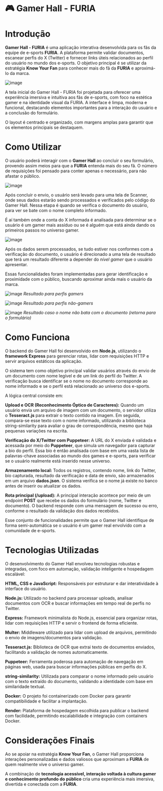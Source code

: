 # 🎮 Gamer Hall - FURIA

# Introdução

**Gamer Hall - FURIA** é uma aplicação interativa desenvolvida para os fãs da equipe de e-sports **FURIA**. A plataforma permite validar documentos, escanear perfis do X (Twitter) e fornecer links úteis relacionados ao perfil do usuário no mundo dos e-sports.
O objetivo principal é se utilizar da estratégia **Know Your Fan** para conhecer mais do fã da **FURIA** e aproximá-lo da marca.

![image](https://github.com/user-attachments/assets/cea40cdf-a956-48aa-b1ea-2d0778ca4eb8)


A tela inicial do Gamer Hall - FURIA foi projetada para oferecer uma experiência imersiva e intuitiva aos fãs de e-sports, com foco na estética gamer e na identidade visual da FURIA.
A interface é limpa, moderna e funcional, destacando elementos importantes para a interação do usuário e a conclusão do formulário.

O layout é centrado e organizado, com margens amplas para garantir que os elementos principais se destaquem.


# Como Utilizar

O usuário poderá interagir com o **Gamer Hall** ao concluir o seu formulário, provendo assim meios para que a **FURIA** entenda mais do seu fã. 
O número de requisições foi pensado para conter apenas o necessário, para não afastar o público.

![image](https://github.com/user-attachments/assets/79cc7c62-a8b3-46f6-877c-3e9fd42dc12a)


Após concluir o envio, o usuário será levado para uma tela de Scanner, onde seus dados estarão sendo processados e verificados pelo código do Gamer Hall.
Nessa etapa é quando se verifica o documento do usuário, para ver se bate com o nome completo informado.

É aí também onde a conta do X informada é analisada para determinar se o usuário é um gamer mais assíduo ou se é alguém que está ainda dando os primeiros passos no universo gamer.

![image](https://github.com/user-attachments/assets/9ed0b565-9518-4ae7-b9fd-c56168c1cc87)

Após os dados serem processados, se tudo estiver nos conformes com a verificação do documento, o usuário é direcionado a uma tela de resultado que terá um resultado diferente a depender do *nível gamer* que o usuário apresentar.

Essas funcionalidades foram implementadas para gerar identificação e proximidade com o público, buscando aproximar ainda mais o usuário da marca.

![image](https://github.com/user-attachments/assets/34ab93df-91b8-4b93-83ac-015f4168d645)
*Resultado para perfis gamers*

![image](https://github.com/user-attachments/assets/fa7e931f-90cd-4f3d-bfa0-1db733d9aa22)
*Resultado para perfis não-gamers*

![image](https://github.com/user-attachments/assets/fc6594fc-a193-4fee-91b5-cc2ee1fdaece)
*Resultado caso o nome não bata com o documento (retorna para o formulário)*


# Como Funciona

O backend do Gamer Hall foi desenvolvido em **Node.js**, utilizando o **framework Express** para gerenciar rotas, lidar com requisições HTTP e servir arquivos estáticos da aplicação.

O sistema tem como objetivo principal validar usuários através do envio de um documento com nome legível e de um link do perfil do Twitter. A verificação busca identificar se o nome no documento corresponde ao nome informado e se o perfil está relacionado ao universo dos e-sports.

A lógica central consiste em:

**Upload e OCR (Reconhecimento Óptico de Caracteres):**
Quando um usuário envia um arquivo de imagem com um documento, o servidor utiliza o **Tesseract.js** para extrair o texto contido na imagem. Em seguida, compara-se esse texto com o nome informado, utilizando a biblioteca string-similarity para avaliar o grau de correspondência, mesmo que haja pequenas variações na escrita.

**Verificação do X/Twitter com Puppeteer:**
A URL do X enviada é validada e acessada por meio do **Puppeteer**, que simula um navegador para capturar a bio do perfil. Essa bio é então analisada com base em uma vasta lista de palavras-chave associadas ao mundo dos games e e-sports, para verificar se o usuário realmente está inserido nesse universo.

**Armazenamento local:**
Todos os registros, contendo nome, link do Twitter, bio capturada, resultado da verificação e data de envio, são armazenados em um arquivo **dados.json**. O sistema verifica se o nome já existe no banco antes de inserir ou atualizar os dados.

**Rota principal (/upload):**
A principal interação acontece por meio de um endpoint **POST** que recebe os dados do formulário (nome, Twitter e documento). O backend responde com uma mensagem de sucesso ou erro, conforme o resultado da validação dos dados recebidos.

Esse conjunto de funcionalidades permite que o Gamer Hall identifique de forma semi-automática se o usuário é um gamer real envolvido com a comunidade de e-sports.

# Tecnologias Utilizadas

O desenvolvimento do Gamer Hall envolveu tecnologias robustas e integradas, com foco em automação, validação inteligente e hospedagem escalável:

**HTML, CSS e JavaScript:** Responsáveis por estruturar e dar interatividade à interface do usuário.

**Node.js:** Utilizado no backend para processar uploads, analisar documentos com OCR e buscar informações em tempo real de perfis no Twitter.

**Express:** Framework minimalista do Node.js, essencial para organizar rotas, lidar com requisições HTTP e servir o frontend de forma eficiente.

**Multer:** Middleware utilizado para lidar com upload de arquivos, permitindo o envio de imagens/documentos para validação.

**Tesseract.js:** Biblioteca de OCR que extrai texto de documentos enviados, facilitando a validação de nomes automaticamente.

**Puppeteer:** Ferramenta poderosa para automação de navegação em páginas web, usada para buscar informações públicas em perfis do X.

**string-similarity:** Utilizada para comparar o nome informado pelo usuário com o texto extraído do documento, validando a identidade com base em similaridade textual.

**Docker:** O projeto foi containerizado com Docker para garantir compatibilidade e facilitar a implantação.

**Render:** Plataforma de hospedagem escolhida para publicar o backend com facilidade, permitindo escalabilidade e integração com containers Docker.


# Considerações Finais

Ao se apoiar na estratégia **Know Your Fan**, o Gamer Hall proporciona interações personalizadas e dados valiosos que aproximam a **FURIA** de quem realmente vive o universo gamer.

A combinação de **tecnologia acessível, interação voltada à cultura gamer e conhecimento profundo do público** cria uma experiência mais imersiva, divertida e conectada com a **FURIA**.
